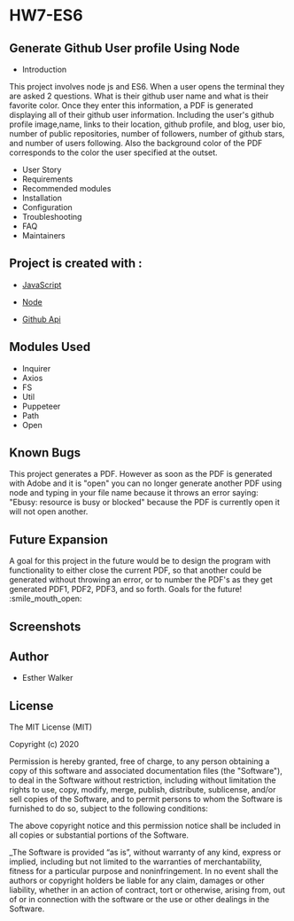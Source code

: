 # HW7-ES6

## Generate Github User profile Using Node

- Introduction

This project involves node js and ES6. When a user opens the terminal they are asked 2 questions. What is their github user name and what is their favorite color. Once they enter this information, a PDF is generated displaying all of their github user information. Including the user's github profile image,name, links to their location, github profile, and blog, user bio, number of public repositories, number of followers, number of github stars, and number of users following. Also the background color of the PDF corresponds to the color the user specified at the outset.

- User Story
- Requirements
- Recommended modules
- Installation
- Configuration
- Troubleshooting
- FAQ
- Maintainers

## Project is created with :

- [JavaScript](https://www.javascript.com/)

- [Node](https://www.npmjs.com/package/node-info)

- [Github Api](https://api.github.com/users/)

## Modules Used

- Inquirer
- Axios
- FS
- Util
- Puppeteer
- Path
- Open

## Known Bugs

This project generates a PDF. However as soon as the PDF is generated with Adobe and it is "open" you can no longer generate another PDF using node and typing in your file name because it throws an error saying: "Ebusy: resource is busy or blocked" because the PDF is currently open it will not open another.

## Future Expansion

A goal for this project in the future would be to design the program with functionality to either close the current PDF, so that another could be generated without throwing an error, or to number the PDF's as they get generated PDF1, PDF2, PDF3, and so forth. Goals for the future! :smile_mouth_open:

## Screenshots

## Author

- Esther Walker

## License

The MIT License (MIT)

Copyright (c) 2020

Permission is hereby granted, free of charge, to any person obtaining a copy
of this software and associated documentation files (the "Software"), to deal
in the Software without restriction, including without limitation the rights
to use, copy, modify, merge, publish, distribute, sublicense, and/or sell
copies of the Software, and to permit persons to whom the Software is
furnished to do so, subject to the following conditions:

The above copyright notice and this permission notice shall be included in
all copies or substantial portions of the Software.

\_The Software is provided “as is”, without warranty of any kind, express or implied, including but not limited to the warranties of merchantability, fitness for a particular purpose and noninfringement. In no event shall the authors or copyright holders be liable for any claim, damages or other liability, whether in an action of contract, tort or otherwise, arising from, out of or in connection with the software or the use or other dealings in the Software.
